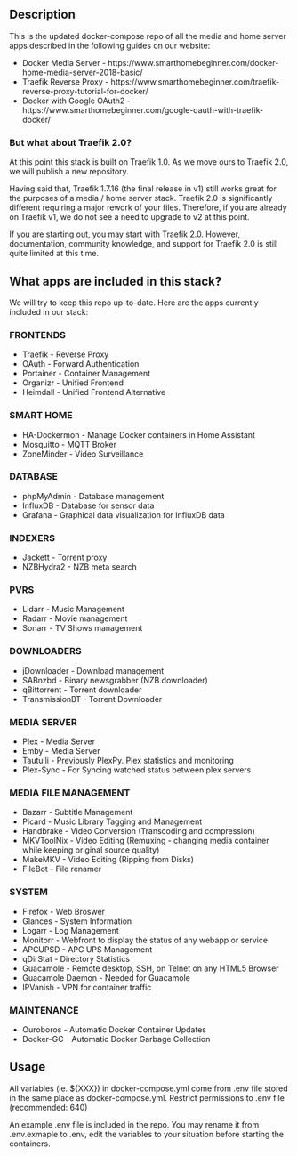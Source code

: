 <h2>Description</h2>
This is the updated docker-compose repo of all the media and home server apps described in the following guides on our website:

<p>
<ul>
  <li>Docker Media Server - https://www.smarthomebeginner.com/docker-home-media-server-2018-basic/</li>
<li>Traefik Reverse Proxy - https://www.smarthomebeginner.com/traefik-reverse-proxy-tutorial-for-docker/</li>
<li>Docker with Google OAuth2 - https://www.smarthomebeginner.com/google-oauth-with-traefik-docker/</li>
</ul>
</p>

<h3>But what about Traefik 2.0?</h3>
<p>At this point this stack is built on Traefik 1.0. As we move ours to Traefik 2.0, we will publish a new repository. </p>

<p>Having said that, Traefik 1.7.16 (the final release in v1) still works great for the purposes of a media / home server stack. Traefik 2.0 is significantly different requiring a major rework of your files. Therefore, if you are already on Traefik v1, we do not see a need to upgrade to v2 at this point. </p>

<p>If you are starting out, you may start with Traefik 2.0. However, documentation, community knowledge, and support for Traefik 2.0 is still quite limited at this time.</p>

<h2>What apps are included in this stack?</h2>
We will try to keep this repo up-to-date. Here are the apps currently included in our stack:

<h3>FRONTENDS</h3>
<ul>
<li>Traefik - Reverse Proxy</li>
<li>OAuth - Forward Authentication</li>
<li>Portainer - Container Management</li>
<li>Organizr - Unified Frontend</li>
<li>Heimdall - Unified Frontend Alternative</li>
</ul>

<h3>SMART HOME</h3>
<ul>
<li>HA-Dockermon - Manage Docker containers in Home Assistant </li>
<li>Mosquitto - MQTT Broker</li>
<li>ZoneMinder - Video Surveillance </li>
</ul>

<h3>DATABASE</h3>
<ul>
<li>phpMyAdmin - Database management</li>
<li>InfluxDB - Database for sensor data</li>
<li>Grafana - Graphical data visualization for InfluxDB data</li>
</ul>

<h3>INDEXERS</h3>
<ul>
<li>Jackett - Torrent proxy</li>
<li>NZBHydra2 - NZB meta search</li>
</ul>

<h3>PVRS</h3>
<ul>
<li>Lidarr - Music Management</li>
<li>Radarr - Movie management</li>
<li>Sonarr - TV Shows management</li>
</ul>

<h3>DOWNLOADERS</h3>
<ul>
<li>jDownloader - Download management</li>
<li>SABnzbd - Binary newsgrabber (NZB downloader)</li>
<li>qBittorrent - Torrent downloader</li>
<li>TransmissionBT - Torrent Downloader</li>
</ul>

<h3>MEDIA SERVER</h3>
<ul>
<li>Plex - Media Server</li>
<li>Emby - Media Server</li>
<li>Tautulli - Previously PlexPy. Plex statistics and monitoring</li>
<li>Plex-Sync - For Syncing watched status between plex servers </li>
</ul>

<h3>MEDIA FILE MANAGEMENT</h3>
<ul>
<li>Bazarr - Subtitle Management</li>
<li>Picard - Music Library Tagging and Management</li>
<li>Handbrake - Video Conversion (Transcoding and compression)</li>
<li>MKVToolNix - Video Editing (Remuxing - changing media container while keeping original source quality)</li>
<li>MakeMKV - Video Editing (Ripping from Disks)</li>
<li>FileBot - File renamer</li>
</ul>

<h3>SYSTEM</h3>
<ul>
<li>Firefox - Web Broswer
<li>Glances - System Information</li>
<li>Logarr - Log Management</li>
<li>Monitorr - Webfront to display the status of any webapp or service</li>
<li>APCUPSD - APC UPS Management</li>
<li>qDirStat - Directory Statistics</li>
<li>Guacamole - Remote desktop, SSH, on Telnet on any HTML5 Browser </li>
<li>Guacamole Daemon - Needed for Guacamole</li>
<li>IPVanish - VPN for container traffic</li>
</ul>

<h3>MAINTENANCE</h3>
<ul>
<li>Ouroboros - Automatic Docker Container Updates</li>
<li>Docker-GC - Automatic Docker Garbage Collection</li>
</ul>

<h2>Usage</h2>
All variables (ie. ${XXX}) in docker-compose.yml come from .env file stored in the same place as docker-compose.yml. Restrict permissions to .env file (recommended: 640)

An example .env file is included in the repo. You may rename it from .env.exmaple to .env, edit the variables to your situation before starting the containers. 
